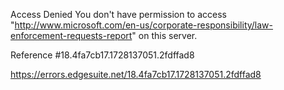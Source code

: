 Access Denied
You don't have permission to access "http://www.microsoft.com/en-us/corporate-responsibility/law-enforcement-requests-report" on this server.

Reference #18.4fa7cb17.1728137051.2fdffad8

https://errors.edgesuite.net/18.4fa7cb17.1728137051.2fdffad8